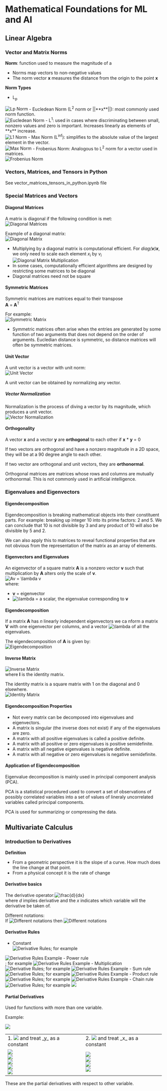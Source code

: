 # Mathematical Foundations for ML and AI

## Linear Algebra
### Vector and Matrix Norms
**Norm**: function used to measure the magnitude of a 
- Norms map vectors to non-negative values
- The norm vector **x** measures the distance from the origin to the point **x**

**Norm Types**
- L<sub>p</sub><br>
<img src="https://latex.codecogs.com/gif.latex?\left&space;\|&space;x&space;\right&space;\|_{p}&space;=&space;\left&space;(&space;\sum_{i}&space;\left&space;|&space;x_{i}&space;\right&space;|^{p}\right&space;)^{\frac{1}{p}}" title="Lp Norm" />
- Eucledean Norm (L<sup>2</sup> norm or ||**x**||): most commonly used norm function.<br>
<img src="https://latex.codecogs.com/gif.latex?\left&space;\|&space;x&space;\right&space;\|_{2}&space;=&space;\left&space;(&space;\sum_{i}&space;\left&space;|&space;x_{i}&space;\right&space;|^{2}\right&space;)^{\frac{1}{2}}" title="Eucledean Norm" />
- L<sup>1</sup>: used in cases where discriminating between small, nonzero values and zero is important. Increases linearly as elements of **x** increase.<br>
<img src="https://latex.codecogs.com/gif.latex?\left&space;\|&space;x&space;\right&space;\|_{1}&space;=&space;\sum_{i}&space;\left&space;|&space;x_{i}&space;\right&space;|" title="L1 Norm" />
- Max Norm (L<sup>inf</sup>): simplifies to the absolute value of the largest element in the vector. <br>
<img src="https://latex.codecogs.com/gif.latex?\left&space;\|&space;x&space;\right&space;\|_\infty&space;=&space;max_{i}&space;\left&space;|&space;x_{i}&space;\right&space;|" title="Max Norm" />
- Frobenius Norm: Analogous to L<sup>2</sup> norm for a vector used in matrices.<br>
<img src="https://latex.codecogs.com/gif.latex?\left&space;\|&space;A&space;\right&space;\|_F&space;=&space;\sqrt{&space;\sum_{i,j}&space;A_{i,j}^2&space;}" title="Frobenius Norm" />

### Vectors, Matrices, and Tensors in Python
See vector_matrices_tensors_in_python.ipynb file

### Special Matrices and Vectors
#### Diagonal Matrices
A matrix is diagonal if the following condition is met:<br>
<img src="https://latex.codecogs.com/gif.latex?D_{i,j}&space;=&space;0&space;for&space;all&space;i&space;\neq&space;j" title="Diagonal Matrices" /></a>

Example of a diagonal matrix: <br>
<img src="https://latex.codecogs.com/gif.latex?\begin{bmatrix}&space;1&space;&&space;0&space;&&space;0\\&space;0&space;&&space;2&space;&&space;0\\&space;0&space;&&space;0&space;&&space;3&space;\end{bmatrix}" title="Diagonal Matrix" />

- Multiplying by a diagonal matrix is computational efficient. For *diag(**v**)**x***, we only need to scale each element *x<sub>i</sub>* by *v<sub>i</sub>*<br><img src="https://latex.codecogs.com/gif.latex?\begin{bmatrix}&space;1&space;&&space;0&space;&&space;0\\&space;0&space;&&space;2&space;&&space;0\\&space;0&space;&&space;0&space;&&space;3&space;\end{bmatrix}&space;*&space;\begin{bmatrix}&space;1&space;&&space;1&space;&&space;1\\&space;1&space;&&space;1&space;&&space;1\\&space;1&space;&&space;1&space;&&space;1&space;\end{bmatrix}&space;=&space;\begin{bmatrix}&space;1(1)&space;&&space;1(1)&space;&&space;1(1)\\&space;2(1)&space;&&space;2(1)&space;&&space;2(1)\\&space;3(1)&space;&&space;3(1)&space;&&space;3(1)&space;\end{bmatrix}" title="Diagonal Matrix Multiplication" />
- In some cases, computationally efficient algorithms are designed by restricting some matrices to be diagonal
- Diagonal matrices need not be square

#### Symmetric Matrices
Symmetric matrices are matrices equal to their transpose<br>
**A** = **A**<sup>T</sup>

For example:<br>
<img src="https://latex.codecogs.com/gif.latex?\begin{bmatrix}&space;1&space;&&space;2&space;&&space;3\\&space;2&space;&&space;3&space;&&space;4\\&space;3&space;&&space;4&space;&&space;5&space;\end{bmatrix}" title="Symmetric Matrix" />

- Symmetric matrices often arise when the entries are generated by some function of two arguments that does not depend on the order of arguments. Eucledian distance is symmetric, so distance matrices will often be symmetric matrices.

#### Unit Vector
A unit vector is a vector with unit norm: <br>
<img src="https://latex.codecogs.com/gif.latex?\left&space;\|&space;x&space;\right&space;\|_{2}&space;=&space;1" title="Unit Vector" />

A unit vector can be obtained by normalizing any vector.

##### Vector Normalization
Normalization is the process of diving a vector by its magnitude, which produces a unit vector.<br>
<img src="https://latex.codecogs.com/gif.latex?\frac{x}{\left&space;\|&space;x&space;\right&space;\|_{2}}&space;=&space;unit\_vector" title="Vector Normalization" />

#### Orthogonality
A vector **x** and a vector **y** are **orthogonal** to each other if **x** \* **y** = 0

If two vectors are orthogonal and have a nonzero magnitude in a 2D space, they will be at a 90 degree angle to each other.

If two vector are orthogonal and unit vectors, they are **orthonormal**.

Orthogonal matrices are matrices whose rows and columns are mutually orthonormal. This is not commonly used in artificial intelligence.

### Eigenvalues and Eigenvectors
#### Eigendecomposition
Eigendecomposition is breaking mathematical objects into their constituent parts. For example: breaking up integer 10 into its prime factors: 2 and 5. We can conclude that 10 is not divisible by 3 and any product of 10 will also be divisible by 5 and 2.

We can also apply this to matrices to reveal functional properties that are not obvious from the representation of the matrix as an array of elements.

#### Eigenvectors and Eigenvalues
An eigenvector of a square matrix **A** is a nonzero vector **v** such that multiplication by **A** alters only the scale of **v**.<br>
<img src="https://latex.codecogs.com/gif.latex?Av&space;=&space;\lambda&space;v" title="Av = \lambda v" /><br>
where:
- **v** = eigenvector
- <img src="https://latex.codecogs.com/gif.latex?\lambda" title="\lambda" /> = a scalar, the eigenvalue corresponding to **v**

#### Eigendecomposition
If a matrix **A** has *n* linearly independent eigenvectors we ca nform a matrix **V** with one eigenvector per columns, and a vector <img src="https://latex.codecogs.com/gif.latex?\lambda" title="\lambda" /> of all the eigenvalues.

The eigendecomposition of **A** is given by:<br>
<img src="https://latex.codecogs.com/gif.latex?A&space;=&space;V&space;diag(\lambda)V^{-1}" title="Eigendecomposition" />

#### Inverse Matrix
<img src="https://latex.codecogs.com/gif.latex?AA^{-1}=A^{-1}A=I" title="Inverse Matrix" /><br>
where **I** is the identity matrix.

The identity matrix is a square matrix with 1 on the diagonal and 0 elsewhere.<br>
<img src="https://latex.codecogs.com/gif.latex?I&space;=&space;\begin{bmatrix}&space;1&space;&&space;0&space;&&space;0\\&space;0&space;&&space;1&space;&&space;0\\&space;0&space;&&space;0&space;&&space;1&space;\end{bmatrix}" title="Identity Matrix" />

#### Eigendecomposition Properties
- Not every matrix can be decomposed into eigenvalues and eigenvectors.
- A matrix is singular (the inverse does not exist) if any of the eigenvalues are zero.
- A matrix with all positive eigenvalues is called a positive definite.
- A matrix with all positive or zero eigenvalues is positive semidefinite.
- A matrix with all negative eigenvalues is negative definite.
- A matrix with all negative or zero eigenvalues is negative semidefinite.

#### Application of Eigendecomposition
Eigenvalue decomposition is mainly used in principal component analysis (PCA).

PCA is a statistical procedured used to convert a set of observations of possibly correlated variables into a set of values of lineraly uncorrelated variables called principal components.

PCA is used for summarizing or compressing the data.

## Multivariate Calculus
### Introduction to Derivatives
**Definition**<br>
- From a geometric perspective it is the slope of a curve. How much does the line change at that point.
- From a physical concept it is the rate of change

#### Derivative basics
The derivative operator:<img src="https://latex.codecogs.com/gif.latex?\frac{d}{dx}" title="\frac{d}{dx}" /><br>
where *d* implies derivative and the *x* indicates which variable will the derivative be taken of.

Different notations:<br>
If <img src="https://latex.codecogs.com/gif.latex?y=f(x)" title="Different notations" /> then <img src="https://latex.codecogs.com/gif.latex?\frac{dy}{dx}&space;=&space;\frac{df(x)}{dx}&space;=&space;\frac{d}{dx}f(x)=f'(x)" title="Different notations" />

#### Derivative Rules
- Constant <br>
<img src="https://latex.codecogs.com/gif.latex?\frac{d}{dx}c=0" title="Derivative Rules" />; for example
<img src="https://latex.codecogs.com/gif.latex?\frac{d}{dx}62=0" title="Derivative Rules Example" />
- Power rule<br
<img src="https://latex.codecogs.com/gif.latex?\frac{d}{dx}x^{n}=nx^{n-1}" title="Derivative Rules" />; for example
<img src="https://latex.codecogs.com/gif.latex?\frac{d}{dx}x^{3}=3x^{2}" title="Derivative Rules Example" />
- Multiplication<br>
<img src="https://latex.codecogs.com/gif.latex?\frac{d}{dx}cx^{n}=ncx^{n-1}" title="Derivative Rules" />; for example
<img src="https://latex.codecogs.com/gif.latex?\frac{d}{dx}4x^{3}=4(3)x^{3-1}=12x^2" title="Derivative Rules Example" />
- Sum rule<br>
<img src="https://latex.codecogs.com/gif.latex?\frac{d}{dx}(f(x)+g(x))=\frac{d}{dx}f(x)+\frac{d}{dx}g(x)" title="Derivative Rules" />; for example
<img src="https://latex.codecogs.com/gif.latex?\frac{d}{dx}(4x+2x^{2})=4\frac{d}{dx}x+2\frac{d}{dx}x^{2}=4+4x" title="Derivative Rules Example" />
- Product rule <br>
<img src="https://latex.codecogs.com/gif.latex?\frac{d}{dx}(f(x)g(x))=g(x)\frac{d}{dx}f(x)+f(x)\frac{d}{dx}g(x)" title="Derivative Rules"/>; for example
<img src="https://latex.codecogs.com/gif.latex?\frac{d}{dx}(x^{2}x)=x\frac{d}{dx}x^{2}+x^{2}\frac{d}{dx}x=x(2x)+x^{2}(1)=2x^{2}+x^{2}=3x^2" title="Derivative Rules Example" />
- Chain rule <br>
<img src="https://latex.codecogs.com/gif.latex?\frac{d}{dx}(f(g(x)))=f'(g(x))g'(x)" title="Derivative Rules"/>; for example
<img src="https://latex.codecogs.com/gif.latex?\frac{d}{dx}sin(x^{2})=\frac{d}{dx}sin(x^{2})\frac{d}{dx}x^{2}=cos(x^{2})(2x)=2xcos(x^{2})">

#### Partial Derivatives
Used for functions with more than one variable.

Example:

<img src="https://latex.codecogs.com/gif.latex?f(x,y)=3x^{2}y" />

<table>
    <tr>
        <td>1. <img src="https://latex.codecogs.com/gif.latex?\frac{d}{dx}" /> and treat _y_ as a constant</td>
        <td>2. <img src="https://latex.codecogs.com/gif.latex?\frac{d}{dy}" /> and treat _x_ as a constant</td>
    </tr>
    <tr>
        <td>
            <img src="https://latex.codecogs.com/gif.latex?\frac{d}{dx}f(x,y)" /><br>
            <img src="https://latex.codecogs.com/gif.latex?=\frac{d}{dx}3x^{2}y" /><br>
            <img src="https://latex.codecogs.com/gif.latex?=3y\frac{d}{dx}x^{2}" /><br>
            <img src="https://latex.codecogs.com/gif.latex?=3y(2x)" /><br>
            <img src="https://latex.codecogs.com/gif.latex?=6xy" />
        </td>
        <td>
            <img src="https://latex.codecogs.com/gif.latex?\frac{d}{dy}f(x,y)" /><br>
            <img src="https://latex.codecogs.com/gif.latex?=\frac{d}{dy}3x^{2}y" /><br>
            <img src="https://latex.codecogs.com/gif.latex?=3x^{2}\frac{d}{dx}y" /><br>
            <img src="https://latex.codecogs.com/gif.latex?=3x^{2}" />
        </td>
    </tr>
</table>

These are the partial derivatives with respect to other variable.